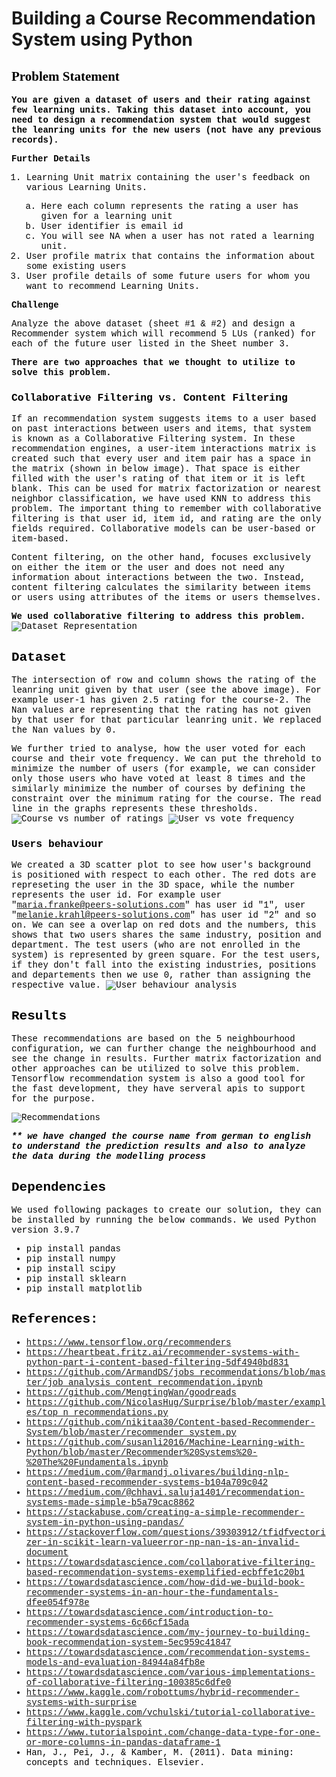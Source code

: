 # Building a Course Recommendation System using Python

<link rel="stylesheet" href="https://maxcdn.bootstrapcdn.com/bootstrap/3.3.7/css/bootstrap.min.css" integrity="sha384-BVYiiSIFeK1dGmJRAkycuHAHRg32OmUcww7on3RYdg4Va+PmSTsz/K68vbdEjh4u" crossorigin="anonymous">
<div id="BBox" class="alert alert-success">
    <h2 style="font-family:verdana;color:black;">Problem Statement</h2>
    <p style="font-family:courier;color:black;">
        <strong> You are given a dataset of users and their rating against few learning units. Taking this dataset into account, you need to design a recommendation system that would suggest the leanring units for the new users (not have any previous records).</strong>
    </p>
    <p style="font-family:courier;color:black;"><strong> Further Details </strong> </p>
    <span style="font-family:courier;color:black;">
        <ol>
          <li>Learning Unit matrix containing the user's feedback on various Learning Units.</li>
            <ol type="a">
              <li>Here each column represents the rating a user has given for a learning unit</li>
              <li>User identifier is email id</li>
              <li>You will see NA when a user has not rated a learning unit.</li>
            </ol>
          <li>User profile matrix that contains the information about some existing users</li>
          <li>User profile details of some future users for whom you want to recommend Learning Units.</li>
        </ol> 
   <p style="font-family:courier;color:black;"><strong> Challenge </strong></p>
   <span style="font-family:courier;color:black;"> Analyze the above dataset (sheet #1 & #2) and design a Recommender system which will recommend 5 LUs (ranked) for each of the future user listed in the Sheet number 3. </span>
<div>

<span> <strong> There are two approaches that we thought to utilize to solve this problem.</strong> </span>
### Collaborative Filtering vs. Content Filtering
If an recommendation system suggests items to a user based on past interactions between users and items, that system is known as a Collaborative Filtering system. In these recommendation engines, a user-item interactions matrix is created such that every user and item pair has a space in the matrix (shown in below image). That space is either filled with the user's rating of that item or it is left blank. This can be used for matrix factorization or nearest neighbor classification, we have used KNN to address this problem. The important thing to remember with collaborative filtering is that user id, item id, and rating are the only fields required. Collaborative models can be user-based or item-based.

Content filtering, on the other hand, focuses exclusively on either the item or the user and does not need any information about interactions between the two. Instead, content filtering calculates the similarity between items or users using attributes of the items or users themselves.
    
<span> <strong> We used collaborative filtering to address this problem.</strong> </span>
![Dataset Representation](images/dataset.png)
## Dataset
The intersection of row and column shows the rating of the leanring unit given by that user (see the above image). For example user-1 has given 2.5 rating for the course-2. The Nan values are representing that the rating has not given by that user for that particular leanring unit. We replaced the Nan values by 0. 
    
We further tried to analyse, how the user voted for each course and their vote frequency. We can put the threhold to minimize the number of users (for example, we can consider only those users who have voted at least 8 times and the similarly minimize the number of courses by defining the constraint over the minimum rating for the course. The read line in the graphs represents these thresholds.
![Course vs number of ratings](images/course_vs_votes.png)
![User vs vote frequency](images/users_vote_frequency.png)

### Users behaviour
We created a 3D scatter plot to see how user's background is positioned with respect to each other. The red dots are represeting the user in the 3D space, while the number represents the user id. For example user "maria.franke@peers-solutions.com" has user id "1", user "melanie.krahl@peers-solutions.com" has user id "2" and so on.
We can see a overlap on red dots and the numbers, this shows that two users shares the same industry, position and department.
The test users (who are not enrolled in the system) is represented by green square.
For the test users, if they don't fall into the existing industries, positions and departements then we use 0, rather than assigning the respective value.
![User behaviour analysis](images/user_behaviour.png)
    
## Results
These recommendations are based on the 5 neighbourhood configuration, we can further change the neighbourhood and see the change in results. Further matrix factorization and other approaches can be utilized to solve this problem. Tensorflow recommendation system is also a good tool for the fast development, they have serveral apis to support for the purpose.
    
![Recommendations](images/recommendations.png)

<span><strong><i>** we have changed the course name from german to english to understand the prediction results and also to analyze the data during the modelling process </i></strong></span>

## Dependencies
We used following packages to create our solution, they can be installed by running the below commands. We used Python version 3.9.7
* pip install pandas
* pip install numpy
* pip install scipy
* pip install sklearn
* pip install matplotlib

## References:
* https://www.tensorflow.org/recommenders
* https://heartbeat.fritz.ai/recommender-systems-with-python-part-i-content-based-filtering-5df4940bd831
* https://github.com/ArmandDS/jobs_recommendations/blob/master/job_analysis_content_recommendation.ipynb
* https://github.com/MengtingWan/goodreads
* https://github.com/NicolasHug/Surprise/blob/master/examples/top_n_recommendations.py
* https://github.com/nikitaa30/Content-based-Recommender-System/blob/master/recommender_system.py
* https://github.com/susanli2016/Machine-Learning-with-Python/blob/master/Recommender%20Systems%20-%20The%20Fundamentals.ipynb
* https://medium.com/@armandj.olivares/building-nlp-content-based-recommender-systems-b104a709c042
* https://medium.com/@chhavi.saluja1401/recommendation-systems-made-simple-b5a79cac8862
* https://stackabuse.com/creating-a-simple-recommender-system-in-python-using-pandas/
* https://stackoverflow.com/questions/39303912/tfidfvectorizer-in-scikit-learn-valueerror-np-nan-is-an-invalid-document
* https://towardsdatascience.com/collaborative-filtering-based-recommendation-systems-exemplified-ecbffe1c20b1
* https://towardsdatascience.com/how-did-we-build-book-recommender-systems-in-an-hour-the-fundamentals-dfee054f978e
* https://towardsdatascience.com/introduction-to-recommender-systems-6c66cf15ada
* https://towardsdatascience.com/my-journey-to-building-book-recommendation-system-5ec959c41847
* https://towardsdatascience.com/recommendation-systems-models-and-evaluation-84944a84fb8e
* https://towardsdatascience.com/various-implementations-of-collaborative-filtering-100385c6dfe0
* https://www.kaggle.com/robottums/hybrid-recommender-systems-with-surprise
* https://www.kaggle.com/vchulski/tutorial-collaborative-filtering-with-pyspark
* https://www.tutorialspoint.com/change-data-type-for-one-or-more-columns-in-pandas-dataframe-1
* Han, J., Pei, J., & Kamber, M. (2011). Data mining: concepts and techniques. Elsevier.
